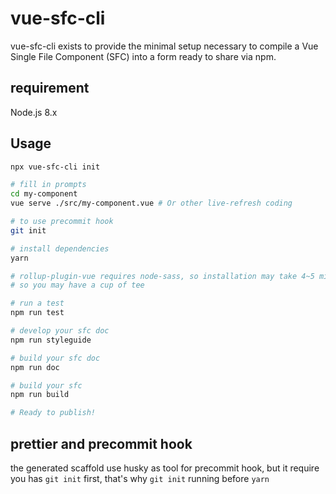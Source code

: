 # vue-sfc-cli

vue-sfc-cli exists to provide the minimal setup necessary to compile a Vue Single File Component (SFC) into a form ready to share via npm.

## requirement
Node.js 8.x

## Usage
```bash
npx vue-sfc-cli init

# fill in prompts
cd my-component
vue serve ./src/my-component.vue # Or other live-refresh coding

# to use precommit hook
git init

# install dependencies
yarn

# rollup-plugin-vue requires node-sass, so installation may take 4~5 minutes...
# so you may have a cup of tee

# run a test
npm run test

# develop your sfc doc
npm run styleguide

# build your sfc doc
npm run doc

# build your sfc
npm run build

# Ready to publish!
```

## prettier and precommit hook

the generated scaffold use husky as tool for precommit hook, but it require you has `git init` first, that's why `git init` running before
`yarn`


